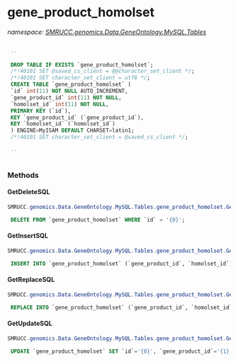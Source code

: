 ﻿# gene_product_homolset
_namespace: [SMRUCC.genomics.Data.GeneOntology.MySQL.Tables](./index.md)_

```SQL
 
 --
 
 DROP TABLE IF EXISTS `gene_product_homolset`;
 /*!40101 SET @saved_cs_client = @@character_set_client */;
 /*!40101 SET character_set_client = utf8 */;
 CREATE TABLE `gene_product_homolset` (
 `id` int(11) NOT NULL AUTO_INCREMENT,
 `gene_product_id` int(11) NOT NULL,
 `homolset_id` int(11) NOT NULL,
 PRIMARY KEY (`id`),
 KEY `gene_product_id` (`gene_product_id`),
 KEY `homolset_id` (`homolset_id`)
 ) ENGINE=MyISAM DEFAULT CHARSET=latin1;
 /*!40101 SET character_set_client = @saved_cs_client */;
 
 --
 
 ```



### Methods

#### GetDeleteSQL
```csharp
SMRUCC.genomics.Data.GeneOntology.MySQL.Tables.gene_product_homolset.GetDeleteSQL
```
```SQL
 DELETE FROM `gene_product_homolset` WHERE `id` = '{0}';
 ```

#### GetInsertSQL
```csharp
SMRUCC.genomics.Data.GeneOntology.MySQL.Tables.gene_product_homolset.GetInsertSQL
```
```SQL
 INSERT INTO `gene_product_homolset` (`gene_product_id`, `homolset_id`) VALUES ('{0}', '{1}');
 ```

#### GetReplaceSQL
```csharp
SMRUCC.genomics.Data.GeneOntology.MySQL.Tables.gene_product_homolset.GetReplaceSQL
```
```SQL
 REPLACE INTO `gene_product_homolset` (`gene_product_id`, `homolset_id`) VALUES ('{0}', '{1}');
 ```

#### GetUpdateSQL
```csharp
SMRUCC.genomics.Data.GeneOntology.MySQL.Tables.gene_product_homolset.GetUpdateSQL
```
```SQL
 UPDATE `gene_product_homolset` SET `id`='{0}', `gene_product_id`='{1}', `homolset_id`='{2}' WHERE `id` = '{3}';
 ```


